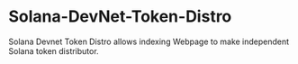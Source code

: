 # Solana-DevNet-Token-Distro
Solana Devnet Token Distro allows indexing Webpage to make independent Solana token distributor.
